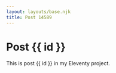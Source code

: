 ```yaml
---
layout: layouts/base.njk
title: Post 14589
---
```


# Post {{ id }}

This is post {{ id }} in my Eleventy project.
